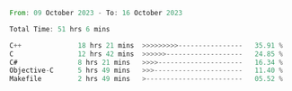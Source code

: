 <!--<div align=center><img src="https://leetcard.jacoblin.cool/CalvinWan0101"></div>-->

<!--START_SECTION:waka-->

```rust
From: 09 October 2023 - To: 16 October 2023

Total Time: 51 hrs 6 mins

C++              18 hrs 21 mins  >>>>>>>>>----------------   35.91 %
C                12 hrs 42 mins  >>>>>>-------------------   24.85 %
C#               8 hrs 21 mins   >>>>---------------------   16.34 %
Objective-C      5 hrs 49 mins   >>>----------------------   11.40 %
Makefile         2 hrs 49 mins   >------------------------   05.52 %
```

<!--END_SECTION:waka-->
